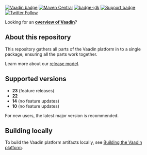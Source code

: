 [![Vaadin badge](https://img.shields.io/badge/vaadin-blue.svg?logo=vaadin)](https://https://vaadin.com/)
[![Maven Central](https://img.shields.io/maven-metadata/v.svg?label=maven-central&metadataUrl=https%3A%2F%2Frepo1.maven.org%2Fmaven2%2Fcom%2Fvaadin%2Fvaadin-bom%2Fmaven-metadata.xml)](https://search.maven.org/search?q=g:com.vaadin%20a:vaadin-bom)
[![badge-jdk](https://img.shields.io/badge/jdk-8+-green.svg)](https://www.oracle.com/java/technologies/javase-downloads.html)
[![Support badge](https://img.shields.io/badge/stackoverflow-vaadin-blue.svg?logo=stackoverflow)](https://stackoverflow.com/questions/tagged/vaadin)
[![Twitter Follow](https://img.shields.io/twitter/follow/vaadin.svg?style=social)](https://twitter.com/vaadin)

Looking for an [**overview of Vaadin**](https://github.com/vaadin)?

## About this repository

This repository gathers all parts of the Vaadin platform in to a single package, ensuring all the parts work together.

Learn more about our [release model](https://vaadin.com/roadmap).

## Supported versions

- **23** (feature releases)
- **22**
- **14** (no feature updates)
- **10** (no feature updates)

For new users, the latest major version is recommended.  

## Building locally
To build the Vaadin platform artifacts locally, see [Building the Vaadin platform](BUILD.md).
